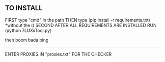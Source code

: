 TO INSTALL
----------
FIRST type "cmd" in the path
THEN type (pip install -r requirements.txt) *without the ()
SECOND AFTER ALL REQUIREMENTS ARE INSTALLED 
RUN (python 7LUXsTool.py)

then boom bada bing


------------------
ENTER PROXIES IN "proxies.txt" FOR THE CHECKER
